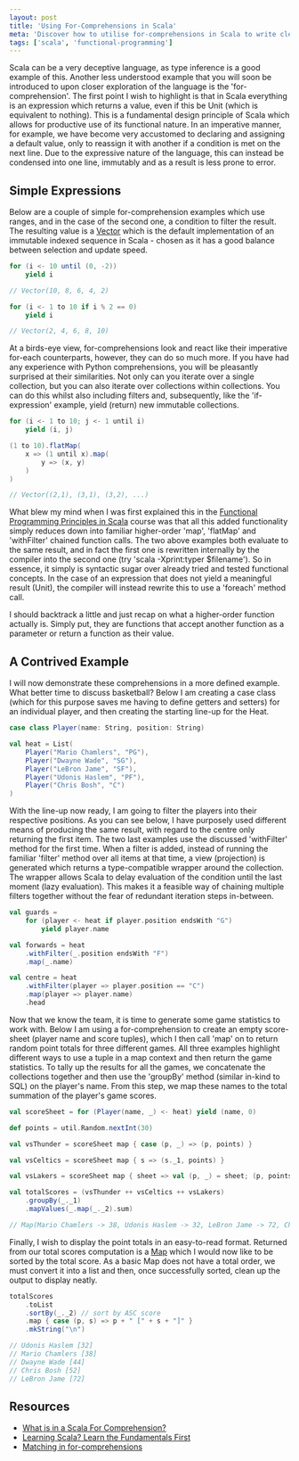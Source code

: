 ```yaml
---
layout: post
title: 'Using For-Comprehensions in Scala'
meta: 'Discover how to utilise for-comprehensions in Scala to write cleaner, more efficient code with functional programming techniques, complete with examples and practical applications.'
tags: ['scala', 'functional-programming']
---
```


Scala can be a very deceptive language, as type inference is a good example of this.
Another less understood example that you will soon be introduced to upon closer exploration of the language is the 'for-comprehension'.
The first point I wish to highlight is that in Scala everything is an expression which returns a value, even if this be Unit (which is equivalent to nothing).
This is a fundamental design principle of Scala which allows for productive use of its functional nature.
In an imperative manner, for example, we have become very accustomed to declaring and assigning a default value, only to reassign it with another if a condition is met on the next line.
Due to the expressive nature of the language, this can instead be condensed into one line, immutably and as a result is less prone to error.

<!--more-->

## Simple Expressions

Below are a couple of simple for-comprehension examples which use ranges, and in the case of the second one, a condition to filter the result.
The resulting value is a [Vector](http://www.scala-lang.org/api/current/index.html#scala.collection.immutable.Vector) which is the default implementation of an immutable indexed sequence in Scala - chosen as it has a good balance between selection and update speed.

```scala
for (i <- 10 until (0, -2))
    yield i

// Vector(10, 8, 6, 4, 2)

for (i <- 1 to 10 if i % 2 == 0)
    yield i

// Vector(2, 4, 6, 8, 10)
```

At a birds-eye view, for-comprehensions look and react like their imperative for-each counterparts, however, they can do so much more.
If you have had any experience with Python comprehensions, you will be pleasantly surprised at their similarities.
Not only can you iterate over a single collection, but you can also iterate over collections within collections.
You can do this whilst also including filters and, subsequently, like the 'if-expression' example, yield (return) new immutable collections.

```scala
for (i <- 1 to 10; j <- 1 until i)
    yield (i, j)

(1 to 10).flatMap(
    x => (1 until x).map(
        y => (x, y)
    )
)

// Vector((2,1), (3,1), (3,2), ...)
```

What blew my mind when I was first explained this in the [Functional Programming Principles in Scala](http://www.coursera.org/course/progfun) course was that all this added functionality simply reduces down into familiar higher-order 'map', 'flatMap' and 'withFilter' chained function calls.
The two above examples both evaluate to the same result, and in fact the first one is rewritten internally by the compiler into the second one (try 'scala -Xprint:typer $filename').
So in essence, it simply is syntactic sugar over already tried and tested functional concepts.
In the case of an expression that does not yield a meaningful result (Unit), the compiler will instead rewrite this to use a 'foreach' method call.

I should backtrack a little and just recap on what a higher-order function actually is.
Simply put, they are functions that accept another function as a parameter or return a function as their value.

## A Contrived Example

I will now demonstrate these comprehensions in a more defined example.
What better time to discuss basketball?
Below I am creating a case class (which for this purpose saves me having to define getters and setters) for an individual player, and then creating the starting line-up for the Heat.

```scala
case class Player(name: String, position: String)

val heat = List(
    Player("Mario Chamlers", "PG"),
    Player("Dwayne Wade", "SG"),
    Player("LeBron Jame", "SF"),
    Player("Udonis Haslem", "PF"),
    Player("Chris Bosh", "C")
)
```

With the line-up now ready, I am going to filter the players into their respective positions.
As you can see below, I have purposely used different means of producing the same result, with regard to the centre only returning the first item.
The two last examples use the discussed 'withFilter' method for the first time.
When a filter is added, instead of running the familiar 'filter' method over all items at that time, a view (projection) is generated which returns a type-compatible wrapper around the collection.
The wrapper allows Scala to delay evaluation of the condition until the last moment (lazy evaluation).
This makes it a feasible way of chaining multiple filters together without the fear of redundant iteration steps in-between.

```scala
val guards =
    for (player <- heat if player.position endsWith "G")
        yield player.name

val forwards = heat
    .withFilter(_.position endsWith "F")
    .map(_.name)

val centre = heat
    .withFilter(player => player.position == "C")
    .map(player => player.name)
    .head
```

Now that we know the team, it is time to generate some game statistics to work with.
Below I am using a for-comprehension to create an empty score-sheet (player name and score tuples), which I then call 'map' on to return random point totals for three different games.
All three examples highlight different ways to use a tuple in a map context and then return the game statistics.
To tally up the results for all the games, we concatenate the collections together and then use the 'groupBy' method (similar in-kind to SQL) on the player's name.
From this step, we map these names to the total summation of the player's game scores.

```scala
val scoreSheet = for (Player(name, _) <- heat) yield (name, 0)

def points = util.Random.nextInt(30)

val vsThunder = scoreSheet map { case (p, _) => (p, points) }

val vsCeltics = scoreSheet map { s => (s._1, points) }

val vsLakers = scoreSheet map { sheet => val (p, _) = sheet; (p, points) }

val totalScores = (vsThunder ++ vsCeltics ++ vsLakers)
    .groupBy(_._1)
    .mapValues(_.map(_._2).sum)

// Map(Mario Chamlers -> 38, Udonis Haslem -> 32, LeBron Jame -> 72, Chris Bosh -> 52, Dwayne Wade -> 44)
```

Finally, I wish to display the point totals in an easy-to-read format.
Returned from our total scores computation is a [Map](http://www.scala-lang.org/api/current/index.html#scala.collection.immutable.Map) which I would now like to be sorted by the total score.
As a basic Map does not have a total order, we must convert it into a list and then, once successfully sorted, clean up the output to display neatly.

```scala
totalScores
    .toList
    .sortBy(_._2) // sort by ASC score
    .map { case (p, s) => p + " [" + s + "]" }
    .mkString("\n")

// Udonis Haslem [32]
// Mario Chamlers [38]
// Dwayne Wade [44]
// Chris Bosh [52]
// LeBron Jame [72]
```

## Resources

- [What is in a Scala For Comprehension?](http://tataryn.net/2011/10/whats-in-a-scala-for-comprehension/)
- [Learning Scala? Learn the Fundamentals First](http://tataryn.net/2011/10/learning-scala-learn-the-fundamentals-first/)
- [Matching in for-comprehensions](http://daily-scala.blogspot.co.uk/2010/01/matching-in-for-comprehensions.html)

